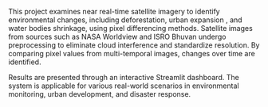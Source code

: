 This project examines near real-time satellite imagery to identify environmental changes, including deforestation, urban expansion , and water bodies shrinkage, using pixel differencing methods. Satellite images from sources such as NASA Worldview and ISRO Bhuvan undergo preprocessing to eliminate cloud interference and standardize resolution. By comparing pixel values from multi-temporal images, changes over time are identified.

Results are presented through an interactive Streamlit dashboard. The system is applicable for various real-world scenarios in environmental monitoring, urban development, and disaster response.
